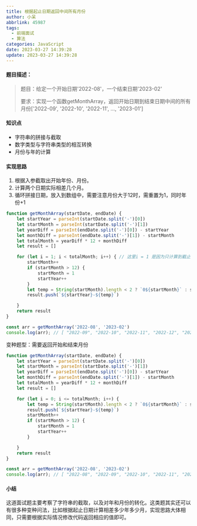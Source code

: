 ```yaml
---
title: 根据起止日期返回中间所有月份
author: 小呆
abbrlink: 45987
tags:
  - 前端面试
  - 算法
categories: JavaScript
date: 2023-03-27 14:39:28
update: 2023-03-27 14:39:28
---
```


#### 题目描述：

> 题目：给定一个开始日期'2022-08'，一个结束日期'2023-02'
>
> 要求：实现一个函数getMonthArray，返回开始日期到结束日期中间的所有月份['2022-09', '2022-10', '2022-11', ..., '2023-01']

#### 知识点

- 字符串的拼接与截取
- 数字类型与字符串类型的相互转换
- 月份与年的计算

<!--more-->

#### 实现思路

1. 根据入参截取出开始年份、月份。
2. 计算两个日期实际相差几个月。
3. 循环拼接日期，放入到数组中，需要注意月份大于12时，需重置为1，同时年份+1

```javascript
function getMonthArray(startDate, endDate) {
    let startYear = parseInt(startDate.split('-')[0])
    let startMonth = parseInt(startDate.split('-')[1])
    let yearDiff = parseInt(endDate.split('-')[0]) - startYear
    let monthDiff = parseInt(endDate.split('-')[1]) - startMonth
    let totalMonth = yearDiff * 12 + monthDiff
    let result = []

    for (let i = 1; i < totalMonth; i++) { // 这里i = 1 是因为只计算到截止日期的前一个月
        startMonth++
        if (startMonth > 12) {
            startMonth = 1
            startYear++
        }
        let temp = String(startMonth).length < 2 ? `0${startMonth}` : startMonth
        result.push(`${startYear}-${temp}`)

    }
    return result
}

const arr = getMonthArray('2022-08', '2023-02')
console.log(arr); // [ "2022-09", "2022-10", "2022-11", "2022-12", "2023-01" ]
```

变种题型：需要返回开始和结束月份

```javascript
function getMonthArray(startDate, endDate) {
    let startYear = parseInt(startDate.split('-')[0])
    let startMonth = parseInt(startDate.split('-')[1])
    let yearDiff = parseInt(endDate.split('-')[0]) - startYear
    let monthDiff = parseInt(endDate.split('-')[1]) - startMonth
    let totalMonth = yearDiff * 12 + monthDiff
    let result = []

    for (let i = 0; i <= totalMonth; i++) {
        let temp = String(startMonth).length < 2 ? `0${startMonth}` : startMonth
        result.push(`${startYear}-${temp}`)
        startMonth++
        if (startMonth > 12) {
            startMonth = 1
            startYear++
        }

    }
    return result
}

const arr = getMonthArray('2022-08', '2023-02')
console.log(arr); // [ "2022-08", "2022-09", "2022-10", "2022-11", "2022-12", "2023-01", "2023-02" ]
```

#### 小结

这道面试题主要考察了字符串的截取，以及对年和月份的转化。这类题其实还可以有很多种变种问法，比如根据起止日期计算相差多少年多少月，实现思路大体相同，只需要根据实际情况修改代码返回相应的值即可。
